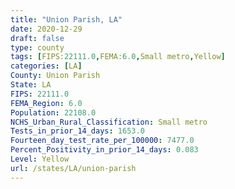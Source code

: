 ```yaml
---
title: "Union Parish, LA"
date: 2020-12-29
draft: false
type: county
tags: [FIPS:22111.0,FEMA:6.0,Small metro,Yellow]
categories: [LA]
County: Union Parish
State: LA
FIPS: 22111.0
FEMA_Region: 6.0
Population: 22108.0
NCHS_Urban_Rural_Classification: Small metro
Tests_in_prior_14_days: 1653.0
Fourteen_day_test_rate_per_100000: 7477.0
Percent_Positivity_in_prior_14_days: 0.083
Level: Yellow
url: /states/LA/union-parish
---
```




